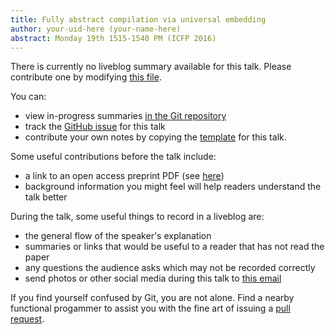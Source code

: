 ```yaml
---
title: Fully abstract compilation via universal embedding
author: your-uid-here (your-name-here)
abstract: Monday 19th 1515-1540 PM (ICFP 2016)
---
```


There is currently no liveblog summary available for this talk. Please contribute one by modifying [this file](https://github.com/ocamllabs/icfp2016-blog/blob/master/ICFP/fully-abstract-compilation-via.md).

You can:
* view in-progress summaries [in the Git repository](https://github.com/ocamllabs/icfp2016-blog/tree/master/ICFP/fully-abstract-compilation-via/)
* track the [GitHub issue](https://github.com/ocamllabs/icfp2016-blog/issues/53) for this talk
* contribute your own notes by copying the [template](fully-abstract-compilation-via/template.md) for this talk.

Some useful contributions before the talk include:
* a link to an open access preprint PDF (see [here](https://github.com/gasche/icfp2016-papers))
* background information you might feel will help readers understand the talk better

During the talk, some useful things to record in a liveblog are:
* the general flow of the speaker's explanation
* summaries or links that would be useful to a reader that has not read the paper
* any questions the audience asks which may not be recorded correctly
* send photos or other social media during this talk to [this email](mailto:icfp16.photos@gmail.com?subject=ICFP:fully-abstract-compilation-via)

If you find yourself confused by Git, you are not alone. Find a nearby functional progammer
to assist you with the fine art of issuing a [pull request](https://help.github.com/articles/about-pull-requests/).

